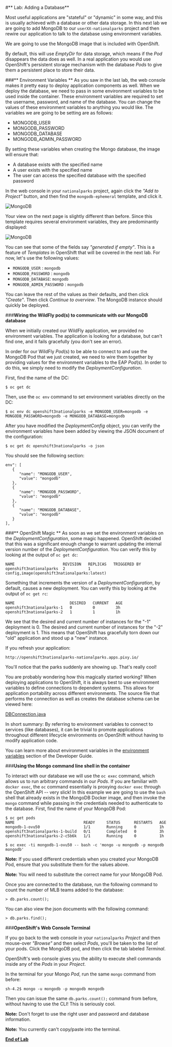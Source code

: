 #** Lab: Adding a Database**

Most useful applications are "stateful" or "dynamic" in some way, and this is
usually achieved with a database or other data storage. In this next lab we are
going to add MongoDB to our `userXX-nationalparks` project and then rewire our
application to talk to the database using environment variables.

We are going to use the MongoDB image that is included with OpenShift.

By default, this will use *EmptyDir* for data storage, which means if the *Pod*
disappears the data does as well. In a real application you would use
OpenShift's persistent storage mechanism with the database *Pods* to give them a
persistent place to store their data.

###** Environment Variables **
As you saw in the last lab, the web console makes it pretty easy to deploy
application components as well. When we deploy the database, we need to pass in
some environment variables to be used inside the container. These environment
variables are required to set the username, password, and name of the database.
You can change the values of these environment variables to anything you would
like.  The variables we are going to be setting are as follows:

- MONGODB_USER
- MONGODB_PASSWORD
- MONGODB_DATABASE
- MONGODB_ADMIN_PASSWORD

By setting these variables when creating the Mongo database, the image will
ensure that:

- A database exists with the specified name
- A user exists with the specified name
- The user can access the specified database with the specified password

In the web console in your `nationalparks` project, again click the *"Add to
Project"* button, and then find the `mongodb-ephemeral` template, and click it.

![MongoDB](images/mongodb-template.png)

Your view on the next page is slightly different than before. Since this
template requires several environment variables, they are predominantly
displayed:

![MongoDB](images/mongo-template-deploy.png)

You can see that some of the fields say *"generated if empty"*. This is a
feature of *Templates* in OpenShift that will be covered in the next lab. For
now, let's use the following values:

* `MONGODB_USER` : `mongodb`
* `MONGODB_PASSWORD` : `mongodb`
* `MONGODB_DATABASE`: `mongodb`
* `MONGODB_ADMIN_PASSWORD` : `mongodb`

You can leave the rest of the values as their defaults, and then click
*"Create"*. Then click *Continue to overview*. The MongoDB instance should
quickly be deployed.

###**Wiring the WildFly pod(s) to communicate with our MongoDB database**

When we initially created our WildFly application, we provided no environment
variables. The application is looking for a database, but can't find one, and it
fails gracefully (you don't see an error).

In order for our WildFly *Pod*(s) to be able to connect to and use the MongoDB
Pod that we just created, we need to wire them together by providing values for
the environment variables to the EAP *Pod*(s).  In order to do this, we simply
need to modify the *DeploymentConfiguration*.

First, find the name of the DC:

````
$ oc get dc
````

Then, use the `oc env` command to set environment variables directly on the DC:

````
$ oc env dc openshift3nationalparks -e MONGODB_USER=mongodb -e MONGODB_PASSWORD=mongodb -e MONGODB_DATABASE=mongodb
````

After you have modified the *DeploymentConfig* object, you can verify the environment variables have been added by viewing the JSON document of the configuration:

````
$ oc get dc openshift3nationalparks -o json
````

You should see the following section:

````
env": [
   {
      "name": "MONGODB_USER",
      "value": "mongodb"
   },
   {
      "name": "MONGODB_PASSWORD",
      "value": "mongodb"
   },
   {
      "name": "MONGODB_DATABASE",
      "value": "mongodb"
   }
],
````

###** OpenShift Magic **
As soon as we set the environment variables on the *DeploymentConfiguration*, some
magic happened. OpenShift decided that this was a significant enough change to
warrant updating the internal version number of the *DeploymentConfiguration*. You
can verify this by looking at the output of `oc get dc`:

````
NAME                     REVISION   REPLICAS   TRIGGERED BY
openshift3nationalparks  2          1          config,image(openshift3nationalparks:latest)
````

Something that increments the version of a *DeploymentConfiguration*, by default,
causes a new deployment. You can verify this by looking at the output of `oc get
rc`:

````
NAME                        DESIRED   CURRENT   AGE
openshift3nationalparks-1   0         0         3h
openshift3nationalparks-2   1         1         1h
````

We see that the desired and current number of instances for the "-1" deployment is 0. The desired and current number of instances for the "-2" deployment is 1. This means that OpenShift has gracefully torn down
our "old" application and stood up a "new" instance.

If you refresh your application:

````
http://openshift3nationalparks-nationalparks.apps.pixy.io/
````

You'll notice that the parks suddenly are showing up. That's really cool!

You are probably wondering how this magically started working? When deploying
applications to OpenShift, it is always best to use environment variables to
define connections to dependent systems.  This allows for application
portability across different environments.  The source file that performs the
connection as well as creates the database schema can be viewed here:

[DBConnection.java](https://gitlab.com/gshipley/nationalparks/blob/master/src/main/java/org/openshift/parks/mongo/DBConnection.java)

In short summary: By referring to environment variables to connect to services
(like databases), it can be trivial to promote applications throughout different
lifecycle environments on OpenShift without having to modify application code.

You can learn more about environment variables in the [environment
variables](https://docs.openshift.org/latest/dev_guide/environment_variables.html)
section of the Developer Guide.

###**Using the Mongo command line shell in the container**

To interact with our database we will use the `oc exec` command, which allows us
to run arbitrary commands in our *Pods*. If you are familiar with `docker exec`,
the `oc` command essentially is proxying `docker exec` through the OpenShift API
-- very slick! In this example we are going to use the `bash` shell that already
exists in the MongoDB Docker image, and then invoke the `mongo` command while
passing in the credentials needed to authenticate to the database. First, find
the name of your MongoDB Pod:

````
$ oc get pods
NAME                              READY     STATUS      RESTARTS   AGE
mongodb-1-ovu50                   1/1       Running     0          1h
openshift3nationalparks-1-build   0/1       Completed   0          3h
openshift3nationalparks-2-c5b6k   1/1       Running     0          1h

$ oc exec -ti mongodb-1-ovu50 -- bash -c 'mongo -u mongodb -p mongodb mongodb'
````

**Note:** If you used different credentials when you created your MongoDB Pod,
ensure that you substitute them for the values above.

**Note:** You will need to substitute the correct name for your MongoDB Pod.

Once you are connected to the database, run the following command to count the number of MLB teams added to the database:

````
> db.parks.count();
````

You can also view the json documents with the following command:

````
> db.parks.find();
````

###**OpenShift's Web Console Terminal**

If you go back to the web console in your `nationalparks` *Project* and then
mouse-over *"Browse"* and then select *Pods*, you'll be taken to the list of
your pods. Click the MongoDB pod, and then click the tab labeled *Terminal*.

OpenShift's web console gives you the ability to execute shell commands inside
any of the *Pods* in your *Project*.

In the terminal for your Mongo *Pod*, run the same `mongo` command from before:

````
sh-4.2$ mongo -u mongodb -p mongodb mongodb
````

Then you can issue the same `db.parks.count();` command from before, without
having to use the CLI! This is seriously cool.

**Note:** Don't forget to use the right user and password and database
information.

**Note:** You currently can't copy/paste into the terminal.

**[End of Lab](/)**
